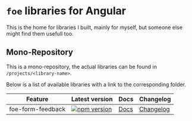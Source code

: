 # `foe` libraries for Angular

This is the home for libraries I built, mainly for myself, but someone else might find them usefull too.

## Mono-Repository

This is a mono-repository, the actual libraries can be found in `/projects/<library-name>`.

Below is a list of available libraries with a link to the corresponding folder.

| Feature | Latest version | Docs | Changelog |
|-------------------|--------------------------------------------------------|--------------|--------------|
| foe-form-feedback | [![npm version](https://badge.fury.io/js/foe-form-feedback.svg)](https://badge.fury.io/js/foe-form-feedback) | [Docs][0] | [Changelog][1] |


 [0]: https://github.com/pfoedermayr/foe-angular/tree/master/projects/foe-form-feedback
 [1]: https://github.com/pfoedermayr/foe-angular/blob/master/projects/foe-form-feedback/CHANGELOG.md
